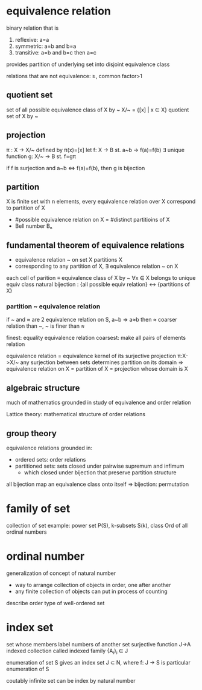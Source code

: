 # equivalence relation
binary relation that is
1. reflexive: a=a
2. symmetric: a=b and b=a
3. transitive: a=b and b=c then a=c

provides partition of underlying set into disjoint equivalence class

relations that are not equivalence:
≥, common factor>1

## quotient set
set of all possible equivalence class of X by ~
X/~ = {[x] | x ∈ X}
quotient set of X by ~

## projection
π : X -> X/~  defined by π(x)=[x]
let f: X -> B st. a~b -> f(a)=f(b)
∃ unique function g: X/~ -> B st. f=gπ

if f is surjection and a~b <=> f(a)=f(b),
then g is bijection

## partition
X is finite set with n elements, 
every equivalence relation over X correspond to partition of X
- #possible equivalence relation on X = #distinct partitioins of X
- Bell number Bₙ

## fundamental theorem of equivalence relations
- equivalence relation ~ on set X partitions X
- corresponding to any partition of X, ∃ equivalence relation ~ on X

each cell of parition ≡ equivalence class of X by ~
∀x ∈ X belongs to unique equiv class
natural bijection : {all possible equiv relation} <-> {partitions of X}

### partition ~ equivalence relation
if ~ and ≈ are 2 equivalence relation on S, a~b => a≈b
then ≈ coarser relation than ~, ~ is finer than ≈

finest: equality equivalence relation 
coarsest: make all pairs of elements relation 

equivalence relation = equivalence kernel of its surjective projection π:X->X/~
any surjection between sets determines partition on its domain
=> equivalence relation on X = partition of X = projection whose domain is X

## algebraic structure
much of mathematics grounded in study of equivalence and order relation

Lattice theory: mathematical structure of order relations

## group theory
equivalence relations grounded in:
- ordered sets: order relations
- partitioned sets: sets closed under pairwise supremum and infimum
  - which closed under bijection that preserve partition structure

all bijection map an equivalence class onto itself => bijection: permutation


# family of set
collection of set
example:
power set P(S), k-subsets S(k), class Ord of all ordinal numbers


# ordinal number
generalization of concept of natural number
- way to arrange collection of objects in order, one after another
- any finite collection of objects can put in process of counting

describe order type of well-ordered set


# index set
set whose members label numbers of another set
surjective function J->A 
indexed collection called indexed family {Aⱼ}ⱼ ∈ J

enumeration of set S gives an index set J ⊂ N, 
where f: J -> S is particular enumeration of S

coutably infinite set can be index by natural number
























